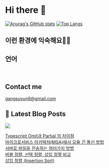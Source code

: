 # Hi there 👋

[![Anurag's GitHub stats](https://github-readme-stats.vercel.app/api?username=rkdden)](https://github.com/anuraghazra/github-readme-stats)
[![Top Langs](https://github-readme-stats.vercel.app/api/top-langs/?username=rkdden&layout=compact&hide=r,jupyter%20notebook,c%23&exclude_repo=roharui.github.io)](https://github.com/anuraghazra/github-readme-stats)

## 이런 환경에 익숙해요✍🏼

## 언어

<p>
  <img alt="" src= "https://img.shields.io/badge/JavaScript-F7DF1E?style=flat-square&logo=JavaScript&logoColor=white"/> 
  <img alt="" src= "https://img.shields.io/badge/TypeScript-black?logo=typescript&logoColor=blue"/>
</p>

## Contact me

gangsuyun6@gmail.com

## 📕 Latest Blog Posts
<p>
    <a href="https://systorage.tistory.com/"><img src="https://img.shields.io/badge/Blog-FF5722?style=flat-square&logo=Blogger&logoColor=white"/></a><br>
</p>

<a href=https://systorage.tistory.com/entry/Typescript-Omit%EA%B3%BC-Partial-%EC%9D%98-%EC%B0%A8%EC%9D%B4%EC%A0%90>Typescript Omit과 Partial 의 차이점</a></br><a href=https://systorage.tistory.com/entry/%EB%A7%88%EC%9D%B4%ED%81%AC%EB%A1%9C%EC%84%9C%EB%B9%84%EC%8A%A4-%EC%95%84%ED%82%A4%ED%85%8D%EC%B2%98MSA%EC%97%90%EC%84%9C-%EB%AA%A8%EB%93%88-%EA%B0%84-%ED%86%B5%EC%8B%A0-%EB%B0%A9%EB%B2%95>마이크로서비스 아키텍처(MSA)에서 모듈 간 통신 방법</a></br><a href=https://systorage.tistory.com/entry/%EC%84%9C%EB%B2%84%EB%A1%9C-%ED%8C%8C%EC%9D%BC%EC%9D%84-%EC%A0%84%EC%86%A1%ED%95%98%EB%8A%94-%EC%97%AC%EB%9F%AC%EA%B0%80%EC%A7%80-%EB%B0%A9%EB%B2%95>서버로 파일을 전송하는 여러가지 방법</a></br><a href=https://systorage.tistory.com/entry/%EB%B2%84%EB%B8%94-%EC%A0%95%EB%A0%AC-%EC%84%A0%ED%83%9D-%EC%A0%95%EB%A0%AC-%EC%82%BD%EC%9E%85-%EC%A0%95%EB%A0%AC-%EB%B9%84%EA%B5%90>버블 정렬, 선택 정렬, 삽입 정렬 비교</a></br><a href=https://systorage.tistory.com/entry/%EC%82%BD%EC%9E%85-%EC%A0%95%EB%A0%AC-Insertion-Sort>삽입 정렬 (Insertion Sort)</a></br>